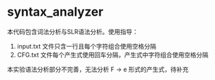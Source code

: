 # syntax_analyzer


本代码包含词法分析与SLR语法分析。使用指导：

1. input.txt 文件只含一行且每个字符组合使用空格分隔
2. CFG.txt 文件每个产生式使用回车分隔，产生式中字符组合使用空格分隔

本实验语法分析部分不完善，无法分析 F -> e 形式的产生式，待补充
